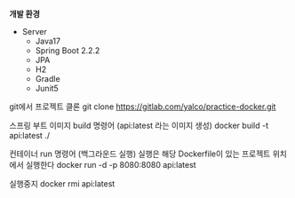 **개발 환경**
- Server
    - Java17
    - Spring Boot 2.2.2
    - JPA
    - H2
    - Gradle
    - Junit5
 

git에서 프로젝트 클론 
git clone https://gitlab.com/yalco/practice-docker.git

스프링 부트 이미지 build 명령어 (api:latest 라는 이미지 생성)
docker build -t api:latest ./

컨테이너 run 명령어 (백그라운드 실행)
실행은 해당 Dockerfile이 있는 프로젝트 위치에서 실행한다
docker run -d -p 8080:8080 api:latest

실행중지
docker rmi api:latest
